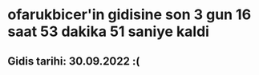 # ofarukbicer'in gidisine son 3 gun 16 saat 53 dakika 51 saniye kaldi

## Gidis tarihi: 30.09.2022 :(